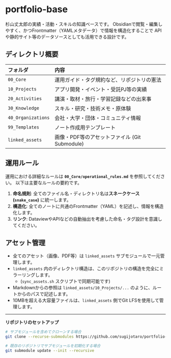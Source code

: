 # portfolio-base

杉山丈太郎の実績・活動・スキルの知識ベースです。
Obsidianで閲覧・編集しやすく、かつFrontmatter（YAMLメタデータ）で情報を構造化することで
APIや静的サイト等のデータソースとしても活用できる設計です。

## ディレクトリ概要

| フォルダ | 内容 |
|:--- |:---|
| `00_Core` | 運用ガイド・タグ規約など、リポジトリの憲法 |
| `10_Projects` | アプリ開発・イベント・受託PJ等の実績 |
| `20_Activities` | 講演・取材・旅行・学習記録などの出来事 |
| `30_Knowledge` | スキル・研究・技術メモ・原体験 |
| `40_Organizations` | 会社・大学・団体・コミュニティ情報 |
| `99_Templates` | ノート作成用テンプレート |
| `linked_assets` | 画像・PDF等のアセットファイル (Git Submodule) |

## 運用ルール

運用における詳細なルールは **`00_Core/operational_rules.md`** を参照してください。
以下は主要なルールの要約です。

1.  **命名規則**: 全てのファイル名・ディレクトリ名は**スネークケース (`snake_case`)** に統一します。
2.  **構造化**: 全てのノートに共通のFrontmatter（YAML）を記述し、情報を構造化します。
3.  **リンク**: DataviewやAPIなどの自動抽出を考慮した命名・タグ設計を意識してください。

## アセット管理

- 全てのアセット（画像、PDF等）は `linked_assets` サブモジュールで一元管理します。
- `linked_assets` 内のディレクトリ構造は、このリポジトリの構造を完全にミラーリングします。
  - (`sync_assets.sh` スクリプトで同期可能です)
- Markdownからの参照は `linked_assets/10_Projects/...` のように、ルートからのパスで記述します。
- 10MBを超える大容量ファイルは、`linked_assets` 側でGit LFSを使用して管理します。

---
**リポジトリのセットアップ**

```bash
# サブモジュールを含めてクローンする場合
git clone --recurse-submodules https://github.com/sugijotaro/portfolio-base.git

# 既存のリポジトリでサブモジュールを初期化する場合
git submodule update --init --recursive
```
